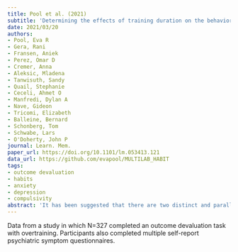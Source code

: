```yaml
---
title: Pool et al. (2021)
subtitle: 'Determining the effects of training duration on the behavioral expression of habitual control in humans: a multi-laboratory investigation'
date: 2021/03/20
authors:
- Pool, Eva R
- Gera, Rani
- Fransen, Aniek
- Perez, Omar D
- Cremer, Anna
- Aleksic, Mladena
- Tanwisuth, Sandy
- Quail, Stephanie
- Ceceli, Ahmet O
- Manfredi, Dylan A
- Nave, Gideon
- Tricomi, Elizabeth
- Balleine, Bernard
- Schonberg, Tom
- Schwabe, Lars
- O'Doherty, John P
journal: Learn. Mem.
paper_url: https://doi.org/10.1101/lm.053413.121
data_url: https://github.com/evapool/MULTILAB_HABIT
tags:
- outcome devaluation
- habits
- anxiety
- depression
- compulsivity
abstract: 'It has been suggested that there are two distinct and parallel mechanisms for controlling instrumental behavior in mammals: goal-directed actions and habits. To gain an understanding of how these two systems interact to control behavior, it is essential to characterize the mechanisms by which the balance between these systems is influenced by experience. Studies in rodents have shown that the amount of training governs the relative expression of these two systems: Behavior is goal-directed following moderate training, but the more extensively an instrumental action is trained, the more it becomes habitual. It is less clear whether humans exhibit similar training effects on the expression of goal-directed and habitual behavior, as human studies have reported contradictory findings. To tackle these contradictory findings, we formed a consortium, where four laboratories undertook a preregistered experimental induction of habits by manipulating the amount of training. There was no statistical evidence for a main effect of the amount of training on the formation and expression of habits. However, exploratory analyses suggest a moderating effect of the affective component of stress on the impact of training over habit expression. Participants who were lower in affective stress appeared to be initially goal-directed, but became habitual with increased training, whereas participants who were high in affective stress were already habitual even after moderate training, thereby manifesting insensitivity to overtraining effects. Our findings highlight the importance of the role of moderating variables such as individual differences in stress and anxiety when studying the experimental induction of habits in humans.'
---
```


Data from a study in which N=327 completed an outcome devaluation task with overtraining. Participants also completed multiple self-report psychiatric symptom questionnaires.
